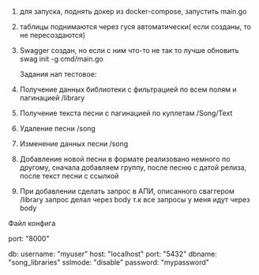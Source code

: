 1. для запуска, поднять докер из docker-compose, запустить main.go
2. таблицы поднимаются через гуся автоматически( если созданы, то не пересоздаются)
3. Swagger создан, но если с ним что-то не так то лучше обновить swag init -g cmd/main.go

   Задания нап тестовое:
1. Получение данных библиотеки с фильтрацией по всем полям и пагинацией  /library
2. Получение текста песни с пагинацией по куплетам /Song/Text
3. Удаление песни /song
4. Изменение данных песни /song
5. Добавление новой песни в формате реализовано немного по другому, сначала добавляем группу, после песню с датой релиза, после текст песни с ссылкой
6. При добавлении сделать запрос в АПИ, описанного сваггером /library запрос делал через body т.к все запросы у меня идут через body



Файл конфига 

port: "8000"

db:
  username: "myuser"
  host: "localhost"
  port: "5432"
  dbname: "song_libraries"
  sslmode: "disable"
  password: "mypassword"

  
